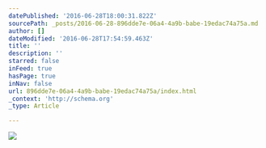 ```yaml
---
datePublished: '2016-06-28T18:00:31.822Z'
sourcePath: _posts/2016-06-28-896dde7e-06a4-4a9b-babe-19edac74a75a.md
author: []
dateModified: '2016-06-28T17:54:59.463Z'
title: ''
description: ''
starred: false
inFeed: true
hasPage: true
inNav: false
url: 896dde7e-06a4-4a9b-babe-19edac74a75a/index.html
_context: 'http://schema.org'
_type: Article

---
```

![](https://the-grid-user-content.s3-us-west-2.amazonaws.com/0670a187-808b-4c50-a985-cda8bf50012a.jpg)